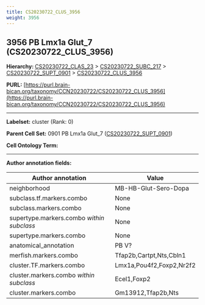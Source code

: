 ```yaml
---
title: CS20230722_CLUS_3956
weight: 3956
---
```

## 3956 PB Lmx1a Glut_7 (CS20230722_CLUS_3956)
<b>Hierarchy: </b>
[CS20230722_CLAS_23](../CS20230722_CLAS_23) >
[CS20230722_SUBC_217](../CS20230722_SUBC_217) >
[CS20230722_SUPT_0901](../CS20230722_SUPT_0901) >
[CS20230722_CLUS_3956](../CS20230722_CLUS_3956)

**PURL:** [https://purl.brain-bican.org/taxonomy/CCN20230722/CS20230722_CLUS_3956](https://purl.brain-bican.org/taxonomy/CCN20230722/CS20230722_CLUS_3956)

---


**Labelset:** cluster (Rank: 0)

**Parent Cell Set:** 0901 PB Lmx1a Glut_7 ([CS20230722_SUPT_0901](../CS20230722_SUPT_0901))



**Cell Ontology Term:** 

[MARKER GENES.]: #


---

[TRANSFERRED ANNOTATIONS.]: #


[AUTHOR ANNOTATION FIELDS.]: #


**Author annotation fields:**

| Author annotation | Value |
|-------------------|-------|
|neighborhood|MB-HB-Glut-Sero-Dopa|
|subclass.tf.markers.combo|None|
|subclass.markers.combo|None|
|supertype.markers.combo _within subclass_|None|
|supertype.markers.combo|None|
|anatomical_annotation|PB V?|
|merfish.markers.combo|Tfap2b,Cartpt,Nts,Cbln1|
|cluster.TF.markers.combo|Lmx1a,Pou4f2,Foxp2,Nr2f2|
|cluster.markers.combo _within subclass_|Ecel1,Foxp2|
|cluster.markers.combo|Gm13912,Tfap2b,Nts|
